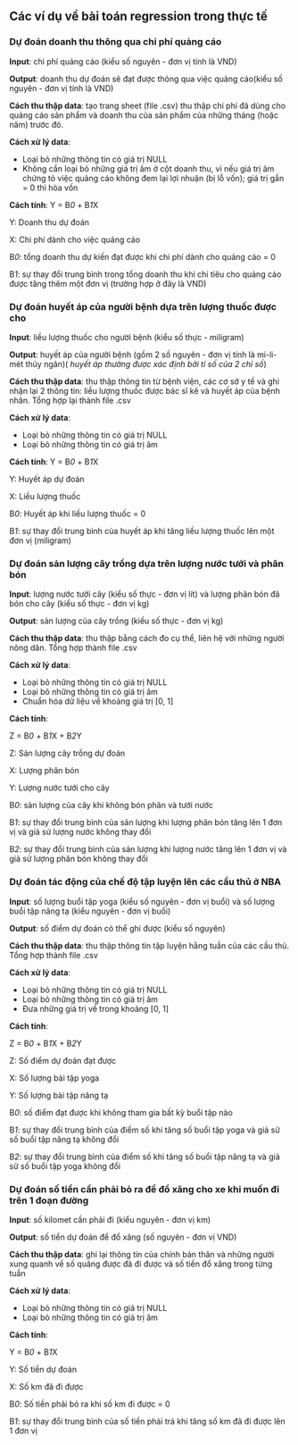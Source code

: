 ## Các ví dụ về bài toán regression **trong thực tế**

### Dự đoán doanh thu thông qua chi phí quảng cáo

**Input**: chi phí quảng cáo (kiểu số nguyên - đơn vị tính là VND)

**Output**: doanh thu dự đoán sẽ đạt được thông qua việc quảng cáo(kiểu số nguyên - đơn vị tính là VND)

**Cách thu thập data**: tạo trang sheet (file .csv) thu thập chi phí đã dùng cho quảng cáo sản phẩm và doanh thu của sản phẩm của những tháng (hoặc năm) trước đó.

**Cách xử lý data**: 
* Loại bỏ những thông tin có giá trị NULL 
* Không cần loại bỏ những giá trị âm ở cột doanh thu, vì nếu giá trị âm chứng tỏ việc quảng cáo không đem lại lợi nhuận (bị lỗ vốn); giá trị gần = 0 thì hòa vốn

**Cách tính**:
Y = B*0* + B*1*X

Y: Doanh thu dự đoán

X: Chi phí dành cho việc quảng cáo

B*0*: tổng doanh thu dự kiến đạt được khi chi phí dành cho quảng cáo = 0

B*1*: sự thay đổi trung bình trong tổng doanh thu khi chi tiêu cho quảng cáo được tăng thêm một đơn vị (trường hợp ở đây là VND)

### Dự đoán huyết áp của người bệnh dựa trên lượng thuốc được cho

**Input**: liều lượng thuốc cho người bệnh (kiểu số thực - miligram)

**Output**: huyết áp của người bệnh (gồm 2 số nguyên - đơn vị tính là mi-li-mét thủy ngân)( *huyết áp thường được xác định bởi tỉ số của 2 chỉ số*)

**Cách thu thập data**: thu thập thông tin từ bệnh viện, các cơ sở y tế và ghi nhận lại 2 thông tin: liều lượng thuốc được bác sĩ kê và huyết áp của bệnh nhân. Tổng hợp lại thành file .csv

**Cách xử lý data**: 
* Loại bỏ những thông tin có giá trị NULL 
* Loại bỏ những thông tin có giá trị âm

**Cách tính**:
Y = B*0* + B*1*X

Y: Huyết áp dự đoán

X: Liều lượng thuốc

B*0*: Huyết áp khi liều lượng thuốc = 0

B*1*: sự thay đổi trung bình của huyết áp khi tăng liều lượng thuốc lên một đơn vị (miligram)

### Dự đoán sản lượng cây trồng dựa trên lượng nước tưới và phân bón

**Input**: lượng nước tưới cây (kiểu số thực - đơn vị lít) và lượng phân bón đã bón cho cây (kiểu số thực - đơn vị kg)

**Output**: sản lượng của cây trồng (kiểu số thực - đơn vị kg)

**Cách thu thập data**: thu thập bằng cách đo cụ thể, liên hệ với những người nông dân. Tổng hợp thành file .csv

**Cách xử lý data**: 
* Loại bỏ những thông tin có giá trị NULL 
* Loại bỏ những thông tin có giá trị âm
* Chuẩn hóa dữ liệu về khoảng giá trị [0, 1]

**Cách tính**:

Z = B*0* + B*1*X + B*2*Y

Z: Sản lượng cây trồng dự đoán

X: Lượng phân bón

Y: Lượng nước tưới cho cây

B*0*: sản lượng của cây khi không bón phân và tưới nước

B*1*: sự thay đổi trung bình của sản lượng khi lượng phân bón tăng lên 1 đơn vị và giả sử lượng nước không thay đổi

B*2*: sự thay đổi trung bình của sản lượng khi lượng nước tăng lên 1 đơn vị và giả sử lượng phân bón không thay đổi

### Dự đoán tác động của chế độ tập luyện lên các cầu thủ ở NBA

**Input**: số lượng buổi tập yoga (kiểu số nguyên - đơn vị buổi) và số lượng buổi tập nâng tạ (kiểu nguyên - đơn vị buổi)

**Output**: số điểm dự đoán có thể ghi được (kiểu số nguyên)

**Cách thu thập data**: thu thập thông tin tập luyện hằng tuần của các cầu thủ. Tổng hợp thành file .csv

**Cách xử lý data**: 
* Loại bỏ những thông tin có giá trị NULL 
* Loại bỏ những thông tin có giá trị âm
* Đưa những giá trị về trong khoảng [0, 1]

**Cách tính**:

Z = B*0* + B*1*X + B*2*Y

Z: Số điểm dự đoán đạt được

X: Số lượng bài tập yoga

Y: Số lượng bài tập nâng tạ

B*0*: số điểm đạt được khi không tham gia bất kỳ buổi tập nào

B*1*: sự thay đổi trung bình của điểm số khi tăng số buổi tập yoga và giả sử số buổi tập nâng tạ không đổi

B*2*: sự thay đổi trung bình của điểm số khi tăng số buổi tập nâng tạ và giả sử số buổi tập yoga không đổi

### Dự đoán số tiền cần phải bỏ ra để đổ xăng cho xe khi muốn đi trên 1 đoạn đường

**Input**: số kilomet cần phải đi (kiểu nguyên - đơn vị km)

**Output**: số tiền dự đoán để đổ xăng (số nguyên - đơn vị VND)

**Cách thu thập data**: ghi lại thông tin của chính bản thân và những người xung quanh về số quãng được đã đi được và số tiền đổ xăng trong từng tuần

**Cách xử lý data**: 
* Loại bỏ những thông tin có giá trị NULL 
* Loại bỏ những thông tin có giá trị âm

**Cách tính**:

Y = B*0* + B*1*X

Y: Số tiền dự đoán

X: Số km đã đi được

B*0*: Số tiền phải bỏ ra khi số km đi được = 0

B*1*: sự thay đổi trung bình của số tiền phải trả khi tăng số km đã đi được lên 1 đơn vị



